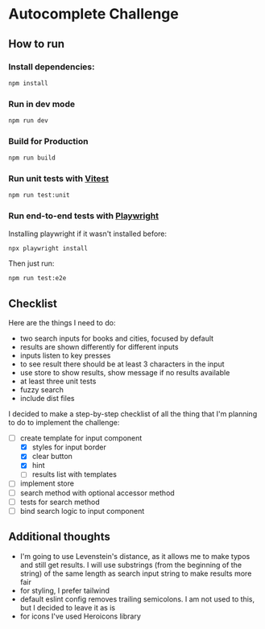 # Autocomplete Challenge

## How to run

### Install dependencies:

```sh
npm install
```

### Run in dev mode

```sh
npm run dev
```

### Build for Production

```sh
npm run build
```

### Run unit tests with [Vitest](https://vitest.dev/)

```sh
npm run test:unit
```

### Run end-to-end tests with [Playwright](https://playwright.dev)

Installing playwright if it wasn't installed before: 

```sh
npx playwright install
````

Then just run:

```sh
npm run test:e2e
```

## Checklist

Here are the things I need to do:

- two search inputs for books and cities, focused by default
- results are shown differently for different inputs
- inputs listen to key presses
- to see result there should be at least 3 characters in the input
- use store to show results, show message if no results available
- at least three unit tests
- fuzzy search
- include dist files

I decided to make a step-by-step checklist of all the thing that I'm planning to do to implement the challenge:

- [ ] create template for input component
  - [X] styles for input border
  - [X] clear button
  - [X] hint
  - [ ] results list with templates
- [ ] implement store
- [ ] search method with optional accessor method
- [ ] tests for search method
- [ ] bind search logic to input component

## Additional thoughts

- I'm going to use Levenstein's distance, as it allows me to make typos and still get results. I will use substrings (from the beginning of the string) of the same length as search input string to make results more fair
- for styling, I prefer tailwind
- default eslint config removes trailing semicolons. I am not used to this, but I decided to leave it as is
- for icons I've used Heroicons library